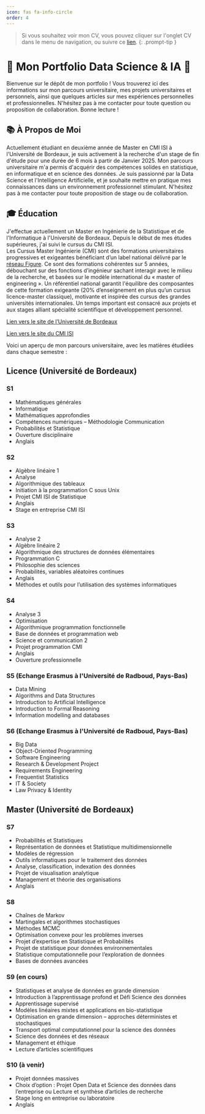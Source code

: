 ```yaml
---
icon: fas fa-info-circle
order: 4
---
```


> Si vous souhaitez voir mon CV, vous pouvez cliquer sur l'onglet CV dans le menu de navigation, ou suivre ce [lien](https://Hisqkq.github.io/cv).
{: .prompt-tip }

# 🌟 Mon Portfolio Data Science & IA 🌟

Bienvenue sur le dépôt de mon portfolio ! Vous trouverez ici des informations sur mon parcours universitaire, mes projets universitaires et personnels, ainsi que quelques articles sur mes expériences personnelles et professionnelles. N'hésitez pas à me contacter pour toute question ou proposition de collaboration. Bonne lecture !

## 📚 À Propos de Moi

Actuellement étudiant en deuxième année de Master en CMI ISI à l'Université de Bordeaux, je suis activement à la recherche d'un stage de fin d'étude pour une durée de 6 mois à partir de Janvier 2025. Mon parcours universitaire m'a permis d'acquérir des compétences solides en statistique, en informatique et en science des données. Je suis passionné par la Data Science et l'Intelligence Artificielle, et je souhaite mettre en pratique mes connaissances dans un environnement professionnel stimulant. N'hésitez pas à me contacter pour toute proposition de stage ou de collaboration.

## 🎓 Éducation

J'effectue actuellement un Master en Ingénierie de la Statistique et de l'Informatique à l'Université de Bordeaux. Depuis le début de mes études supérieures, j'ai suivi le cursus du CMI ISI.  
Les Cursus Master Ingénierie (CMI) sont des formations universitaires progressives et exigeantes bénéficiant d’un label national délivré par le [réseau Figure](https://reseau-figure.fr/). Ce sont des formations cohérentes sur 5 années, débouchant sur des fonctions d’ingénieur sachant interagir avec le milieu de la recherche, et basées sur le modèle international du « master of engineering ». Un référentiel national garantit l'équilibre des composantes de cette formation exigeante (20% d’enseignement en plus qu’un cursus licence-master classique), motivante et inspirée des cursus des grandes universités internationales. Un temps important est consacré aux projets et aux stages alliant spécialité scientifique et développement personnel.  


[Lien vers le site de l’Université de Bordeaux](https://formations.u-bordeaux.fr/#/details-formation?type=parcours-type&id=39693)

[Lien vers le site du CMI ISI](https://uf-mi.u-bordeaux.fr/cmi-isi/)

Voici un aperçu de mon parcours universitaire, avec les matières étudiées dans chaque semestre :  

## Licence (Université de Bordeaux)

### S1
- Mathématiques générales
- Informatique
- Mathématiques approfondies
- Compétences numériques – Méthodologie Communication
- Probabilités et Statistique
- Ouverture disciplinaire
- Anglais

### S2
- Algèbre linéaire 1
- Analyse
- Algorithmique des tableaux
- Initiation à la programmation C sous Unix
- Projet CMI ISI de Statistique
- Anglais
- Stage en entreprise CMI ISI

### S3
- Analyse 2
- Algèbre linéaire 2
- Algorithmique des structures de données élémentaires
- Programmation C
- Philosophie des sciences
- Probabilités, variables aléatoires continues
- Anglais
- Méthodes et outils pour l’utilisation des systèmes informatiques

### S4
- Analyse 3
- Optimisation
- Algorithmique programmation fonctionnelle
- Base de données et programmation web
- Science et communication 2
- Projet programmation CMI
- Anglais
- Ouverture professionnelle

### S5 (Echange Erasmus à l'Université de Radboud, Pays-Bas)
- Data Mining
- Algorithms and Data Structures
- Introduction to Artificial Intelligence
- Introduction to Formal Reasoning
- Information modelling and databases

### S6 (Echange Erasmus à l'Université de Radboud, Pays-Bas)
- Big Data
- Object-Oriented Programming
- Software Engineering
- Research & Development Project
- Requirements Engineering
- Frequentist Statistics
- IT & Society
- Law Privacy & Identity

## Master (Université de Bordeaux)

### S7
- Probabilités et Statistiques
- Représentation de données et Statistique multidimensionnelle
- Modèles de régression
- Outils informatiques pour le traitement des données
- Analyse, classification, indexation des données
- Projet de visualisation analytique
- Management et théorie des organisations
- Anglais

### S8
- Chaînes de Markov
- Martingales et algorithmes stochastiques
- Méthodes MCMC
- Optimisation convexe pour les problèmes inverses
- Projet d’expertise en Statistique et Probabilités
- Projet de statistique pour données environnementales
- Statistique computationnelle pour l’exploration de données
- Bases de données avancées

### S9 (en cours)
- Statistiques et analyse de données en grande dimension
- Introduction à l’apprentissage profond et Défi Science des données
- Apprentissage supervisé
- Modèles linéaires mixtes et applications en bio-statistique
- Optimisation en grande dimension – approches déterministes et stochastiques
- Transport optimal computationnel pour la science des données
- Science des données et des réseaux
- Management et éthique
- Lecture d’articles scientifiques

### S10 (à venir)
- Projet données massives
- Choix d’option : Projet Open Data et Science des données dans l’entreprise ou Lecture et synthèse d’articles de recherche
- Stage long en entreprise ou laboratoire
- Anglais

